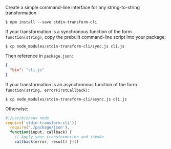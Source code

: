 Create a simple command-line interface for any string-to-string transformation

```shellsession
$ npm install --save stdin-transform-cli
```

If your transformation is a synchronous function of the form `function(string)`, copy the prebuilt command-line script into your package:

```shellsession
$ cp node_modules/stdin-transform-cli/sync.js cli.js

```

Then reference in `package.json`:

```json
{
  "bin": "cli.js"
}
```

If your transformation is an asynchronous function of the form `function(string, errorFirstCallback)`:

```shellsession
$ cp node_modules/stdin-transform-cli/async.js cli.js
```

Otherwise:

```javascript
#!/usr/bin/env node
require('stdin-transform-cli')(
  require('./package/json'),
  function(input, callback) {
    // Apply your transformation and invoke
    callback(error, result) })()
```
